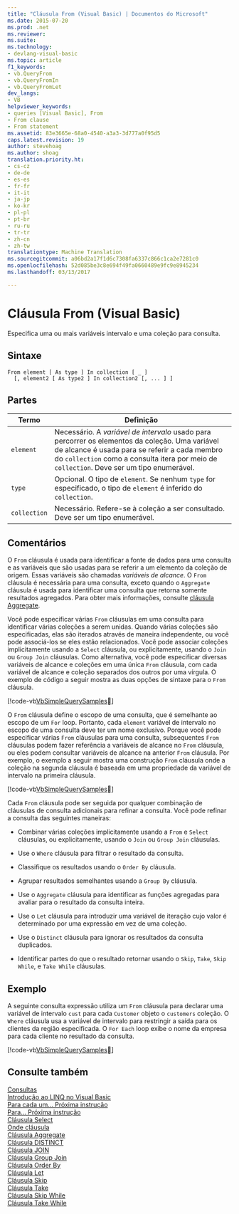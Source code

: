 ```yaml
---
title: "Cláusula From (Visual Basic) | Documentos do Microsoft"
ms.date: 2015-07-20
ms.prod: .net
ms.reviewer: 
ms.suite: 
ms.technology:
- devlang-visual-basic
ms.topic: article
f1_keywords:
- vb.QueryFrom
- vb.QueryFromIn
- vb.QueryFromLet
dev_langs:
- VB
helpviewer_keywords:
- queries [Visual Basic], From
- From clause
- From statement
ms.assetid: 83e3665e-68a0-4540-a3a3-3d777a0f95d5
caps.latest.revision: 19
author: stevehoag
ms.author: shoag
translation.priority.ht:
- cs-cz
- de-de
- es-es
- fr-fr
- it-it
- ja-jp
- ko-kr
- pl-pl
- pt-br
- ru-ru
- tr-tr
- zh-cn
- zh-tw
translationtype: Machine Translation
ms.sourcegitcommit: a06bd2a17f1d6c7308fa6337c866c1ca2e7281c0
ms.openlocfilehash: 52d085be3c8e694f49fa0660489e9fc9e8945234
ms.lasthandoff: 03/13/2017

---
```

# <a name="from-clause-visual-basic"></a>Cláusula From (Visual Basic)
Especifica uma ou mais variáveis intervalo e uma coleção para consulta.  
  
## <a name="syntax"></a>Sintaxe  
  
```  
From element [ As type ] In collection [ _ ]  
  [, element2 [ As type2 ] In collection2 [, ... ] ]  
```  
  
## <a name="parts"></a>Partes  
  
|Termo|Definição|  
|---|---|  
|`element`|Necessário. A *variável de intervalo* usado para percorrer os elementos da coleção. Uma variável de alcance é usada para se referir a cada membro do `collection` como a consulta itera por meio de `collection`. Deve ser um tipo enumerável.|  
|`type`|Opcional. O tipo de `element`. Se nenhum `type` for especificado, o tipo de `element` é inferido do `collection`.|  
|`collection`|Necessário. Refere-se à coleção a ser consultado. Deve ser um tipo enumerável.|  
  
## <a name="remarks"></a>Comentários  
 O `From` cláusula é usada para identificar a fonte de dados para uma consulta e as variáveis que são usadas para se referir a um elemento da coleção de origem. Essas variáveis são chamadas *variáveis de alcance*. O `From` cláusula é necessária para uma consulta, exceto quando o `Aggregate` cláusula é usada para identificar uma consulta que retorna somente resultados agregados. Para obter mais informações, consulte [cláusula Aggregate](../../../visual-basic/language-reference/queries/aggregate-clause.md).  
  
 Você pode especificar várias `From` cláusulas em uma consulta para identificar várias coleções a serem unidas. Quando várias coleções são especificadas, elas são iterados através de maneira independente, ou você pode associá-los se eles estão relacionados. Você pode associar coleções implicitamente usando a `Select` cláusula, ou explicitamente, usando o `Join` ou `Group Join` cláusulas. Como alternativa, você pode especificar diversas variáveis de alcance e coleções em uma única `From` cláusula, com cada variável de alcance e coleção separados dos outros por uma vírgula. O exemplo de código a seguir mostra as duas opções de sintaxe para o `From` cláusula.  
  
 [!code-vb[VbSimpleQuerySamples&#21;](../../../visual-basic/language-reference/queries/codesnippet/VisualBasic/from-clause_1.vb)]  
  
 O `From` cláusula define o escopo de uma consulta, que é semelhante ao escopo de um `For` loop. Portanto, cada `element` variável de intervalo no escopo de uma consulta deve ter um nome exclusivo. Porque você pode especificar várias `From` cláusulas para uma consulta, subsequentes `From` cláusulas podem fazer referência a variáveis de alcance no `From` cláusula, ou eles podem consultar variáveis de alcance na anterior `From` cláusula. Por exemplo, o exemplo a seguir mostra uma construção `From` cláusula onde a coleção na segunda cláusula é baseada em uma propriedade da variável de intervalo na primeira cláusula.  
  
 [!code-vb[VbSimpleQuerySamples&#22;](../../../visual-basic/language-reference/queries/codesnippet/VisualBasic/from-clause_2.vb)]  
  
 Cada `From` cláusula pode ser seguida por qualquer combinação de cláusulas de consulta adicionais para refinar a consulta. Você pode refinar a consulta das seguintes maneiras:  
  
-   Combinar várias coleções implicitamente usando a `From` e `Select` cláusulas, ou explicitamente, usando o `Join` ou `Group Join` cláusulas.  
  
-   Use o `Where` cláusula para filtrar o resultado da consulta.  
  
-   Classifique os resultados usando o `Order By` cláusula.  
  
-   Agrupar resultados semelhantes usando a `Group By` cláusula.  
  
-   Use o `Aggregate` cláusula para identificar as funções agregadas para avaliar para o resultado da consulta inteira.  
  
-   Use o `Let` cláusula para introduzir uma variável de iteração cujo valor é determinado por uma expressão em vez de uma coleção.  
  
-   Use o `Distinct` cláusula para ignorar os resultados da consulta duplicados.  
  
-   Identificar partes do que o resultado retornar usando o `Skip`, `Take`, `Skip While`, e `Take While` cláusulas.  
  
## <a name="example"></a>Exemplo  
 A seguinte consulta expressão utiliza um `From` cláusula para declarar uma variável de intervalo `cust` para cada `Customer` objeto o `customers` coleção. O `Where` cláusula usa a variável de intervalo para restringir a saída para os clientes da região especificada. O `For Each` loop exibe o nome da empresa para cada cliente no resultado da consulta.  
  
 [!code-vb[VbSimpleQuerySamples&#23;](../../../visual-basic/language-reference/queries/codesnippet/VisualBasic/from-clause_3.vb)]  
  
## <a name="see-also"></a>Consulte também  
 [Consultas](../../../visual-basic/language-reference/queries/queries.md)   
 [Introdução ao LINQ no Visual Basic](../../../visual-basic/programming-guide/language-features/linq/introduction-to-linq.md)   
 [Para cada um... Próxima instrução](../../../visual-basic/language-reference/statements/for-each-next-statement.md)   
 [Para... Próxima instrução](../../../visual-basic/language-reference/statements/for-next-statement.md)   
 [Cláusula Select](../../../visual-basic/language-reference/queries/select-clause.md)   
 [Onde cláusula](../../../visual-basic/language-reference/queries/where-clause.md)   
 [Cláusula Aggregate](../../../visual-basic/language-reference/queries/aggregate-clause.md)   
 [Cláusula DISTINCT](../../../visual-basic/language-reference/queries/distinct-clause.md)   
 [Cláusula JOIN](../../../visual-basic/language-reference/queries/join-clause.md)   
 [Cláusula Group Join](../../../visual-basic/language-reference/queries/group-join-clause.md)   
 [Cláusula Order By](../../../visual-basic/language-reference/queries/order-by-clause.md)   
 [Cláusula Let](../../../visual-basic/language-reference/queries/let-clause.md)   
 [Cláusula Skip](../../../visual-basic/language-reference/queries/skip-clause.md)   
 [Cláusula Take](../../../visual-basic/language-reference/queries/take-clause.md)   
 [Cláusula Skip While](../../../visual-basic/language-reference/queries/skip-while-clause.md)   
 [Cláusula Take While](../../../visual-basic/language-reference/queries/take-while-clause.md)
